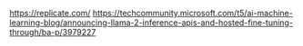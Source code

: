 https://replicate.com/
https://techcommunity.microsoft.com/t5/ai-machine-learning-blog/announcing-llama-2-inference-apis-and-hosted-fine-tuning-through/ba-p/3979227